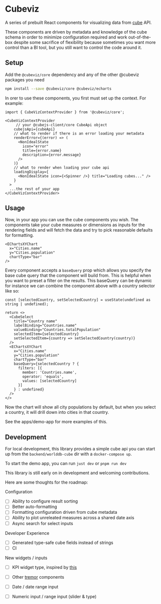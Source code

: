 # Cubeviz

A series of prebuilt React components for visualizing data from [cube](https://cube.dev/) API.

These components are driven by metadata and knowledge of the cube schema in order to minimize configuration required and work out-of-the-box despite some sacrifice of flexibility because sometimes you want more control than a BI tool, but you still want to control the code around it.

## Setup

Add the `@cubeviz/core` dependency and any of the other @cubeviz packages
you need

```sh
npm install --save @cubeviz/core @cubeviz/echarts
```

In orer to use these components, you first must set up the context. For example:

```tsx
import { CubeVizContextProvider } from '@cubeviz/core';

<CubeVizContextProvider
     // your @cubejs-client/core CubeApi object
    cubejsApi={cubeApi}
    // what to render if there is an error loading your metadata
    renderError={(error) => (
      <NonIdealState
        icon="error"
        title={error.name}
        description={error.message}
      />
    )}
    // what to render when loading your cube api
    loadingDisplay={
      <NonIdealState icon={<Spinner />} title="Loading cubes..." />
    }
  >
  ...the rest of your app
</CubeVizContextProvider>
```

## Usage

Now, in your app you can use the cube components you wish. The components take
your cube measures or dimensions as inputs for the rendering fields and will
fetch the data and try to pick reasonable defaults for formatting.

```tsx
<EChartsXYChart
  x="Cities.name"
  y="Cities.population"
  chartType="bar"
/>
```

Every component accepts a `baseQuery` prop which allows you specify the base cube query that the component will build from. This is helpful when you want to preset a filter on the results. This baseQuery can be dynamic for instance
we can combine the component above with a country selector like so:

```tsx
const [selectedCountry, setSelectedCountry] = useState(undefined as string | undefined);

return <>
  <CubeSelect
    title="Country name"
    labelBinding="Countries.name"
    valueBinding="Countries.totalPopulation"
    selectedItem={selectedCountry}
    setSelectedItem={country => setSelectedCountry(country)}
  />
  <EChartsXYChart
    x="Cities.name"
    y="Cities.population"
    chartType="bar"
    baseQuery={selectedCountry ? {
      filters: [{
        member: 'Countries.name',
        operator: 'equals',
        values: [selectedCountry]
      }]
    } : undefined}
  />
</>
```

Now the chart will show all city populations by default, but when you select
a country, it will drill down into cities in that country.

See the apps/demo-app for more examples of this.

## Development

For local development, this library provides a simple cube api you can start up
from the `backend/worlddb-cube` dir with a `docker-compose up`.

To start the demo app, you can run `just dev` or `pnpm run dev`

This library is still early on in development and welcoming contributions. 

Here are some thoughts for the roadmap:

Configuration
 - [ ] Ability to configure result sorting
 - [ ] Better auto-formatting
 - [ ] Formatting configuration driven from cube metadata
 - [ ] Ability to plot unreleated measures across a shared date axis
 - [ ] Async search for select inputs

Developer Experience
 - [ ] Generated type-safe cube fields instead of strings
 - [ ] CI

New widgets / inputs
 - [ ] KPI widget type, inspired by [this](https://www.tremor.so/blocks/kpi-cards)
 - [ ] Other [tremor](https://www.tremor.so) components
 - [ ] Date / date range input
 - [ ] Numeric input / range input (slider & type)

